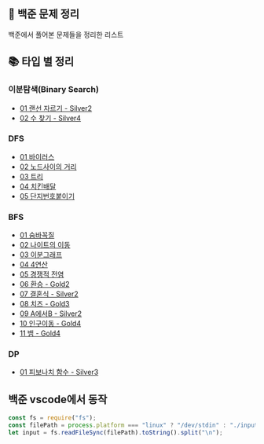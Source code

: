 ## 🐬 백준 문제 정리

백준에서 풀어본 문제들을 정리한 리스트

## 📚 타입 별 정리

### 이분탐색(Binary Search)
- [01 랜선 자르기 - Silver2](https://github.com/jinseoIT/daily_algorithms/blob/main/baekjoon/binarySearch/%EB%9E%9C%EC%84%A0%EC%9E%90%EB%A5%B4%EA%B8%B0.md)
- [02 수 찾기 - Silver4](https://github.com/jinseoIT/daily_algorithms/blob/main/baekjoon/binarySearch/%EC%88%98%20%EC%B0%BE%EA%B8%B0.md)

### DFS

- [01 바이러스](https://github.com/jinseoIT/daily_algorithms/blob/main/baekjoon/dfs/%EB%B0%94%EC%9D%B4%EB%9F%AC%EC%8A%A4.md)
- [02 노드사이의 거리](https://github.com/jinseoIT/daily_algorithms/blob/main/baekjoon/dfs/%EB%85%B8%EB%93%9C%EC%82%AC%EC%9D%B4%EC%9D%98%20%EA%B1%B0%EB%A6%AC.md)
- [03 트리](https://github.com/jinseoIT/daily_algorithms/blob/main/baekjoon/dfs/%ED%8A%B8%EB%A6%AC.md)
- [04 치킨배달](https://github.com/jinseoIT/daily_algorithms/blob/main/baekjoon/dfs/%EC%B9%98%ED%82%A8%EB%B0%B0%EB%8B%AC.md)
- [05 단지번호붙이기](https://github.com/jinseoIT/daily_algorithms/blob/main/baekjoon/dfs/%EB%8B%A8%EC%A7%80%EB%B2%88%ED%98%B8%EB%B6%99%EC%9D%B4%EA%B8%B0.md)

### BFS

- [01 숨바꼭질](https://github.com/jinseoIT/daily_algorithms/blob/main/baekjoon/bfs%20/%EC%88%A8%EB%B0%94%EA%BC%AD%EC%A7%88.md)
- [02 나이트의 이동](https://github.com/jinseoIT/daily_algorithms/blob/main/baekjoon/bfs%20/%EB%82%98%EC%9D%B4%ED%8A%B8%EC%9D%98%EC%9D%B4%EB%8F%99.md)
- [03 이분그래프](https://github.com/jinseoIT/daily_algorithms/blob/main/baekjoon/bfs%20/%EC%9D%B4%EB%B6%84%EA%B7%B8%EB%9E%98%ED%94%84.md)
- [04 4연산](https://github.com/jinseoIT/daily_algorithms/blob/main/baekjoon/bfs%20/4%EC%97%B0%EC%82%B0.md)
- [05 경쟁적 전염](https://github.com/jinseoIT/daily_algorithms/blob/main/baekjoon/bfs%20/%EA%B2%BD%EC%9F%81%EC%A0%81%EC%A0%84%EC%97%AD.md)
- [06 환승 - Gold2](https://github.com/jinseoIT/daily_algorithms/blob/main/baekjoon/bfs%20/%ED%99%98%EC%8A%B9.md)
- [07 결혼식 - Silver2](https://github.com/jinseoIT/daily_algorithms/blob/main/baekjoon/bfs%20/%EA%B2%B0%ED%98%BC%EC%8B%9D.md)
- [08 치즈 - Gold3](https://github.com/jinseoIT/daily_algorithms/blob/main/baekjoon/bfs%20/%EC%B9%98%EC%A6%88.md)
- [09 A에서B - Silver2](https://github.com/jinseoIT/daily_algorithms/blob/main/baekjoon/bfs%20/A%EC%97%90%EC%84%9CB.md)
- [10 인구이동 - Gold4](https://github.com/jinseoIT/daily_algorithms/blob/main/baekjoon/bfs%20/%EC%9D%B8%EA%B5%AC%EC%9D%B4%EB%8F%99.md)
- [11 뱀 - Gold4](https://github.com/jinseoIT/daily_algorithms/blob/main/baekjoon/bfs%20/%EB%B1%80.md)

### DP
- [01 피보나치 함수 - Silver3](https://github.com/jinseoIT/daily_algorithms/blob/main/baekjoon/dp/01%ED%94%BC%EB%AA%A8%EB%82%98%EC%B9%98%ED%95%A8%EC%88%98.md)

## 백준 vscode에서 동작

```javascript
const fs = require("fs");
const filePath = process.platform === "linux" ? "/dev/stdin" : "./input.txt";
let input = fs.readFileSync(filePath).toString().split("\n");
```
